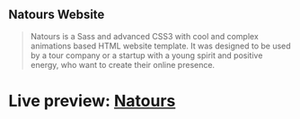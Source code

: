 ## Natours Website

>Natours is a Sass and advanced CSS3 with cool and complex animations based HTML website template. It was designed to be used by a tour company or a startup with a young spirit and positive energy, who want to create their online presence.

# <p align=""> Live preview: <a href="https://natourswebsite.netlify.app/">Natours</a></p><br>


